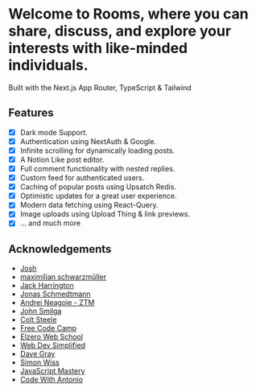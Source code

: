 # Welcome to Rooms, where you can share, discuss, and explore your interests with like-minded individuals.

Built with the Next.js App Router, TypeScript & Tailwind

## Features

- [x] Dark mode Support.
- [x] Authentication using NextAuth & Google.
- [x] Infinite scrolling for dynamically loading posts.
- [x] A Notion Like post editor.
- [x] Full comment functionality with nested replies.
- [x] Custom feed for authenticated users.
- [x] Caching of popular posts using Upsatch Redis.
- [x] Optimistic updates for a great user experience.
- [x] Modern data fetching using React-Query.
- [x] Image uploads using Upload Thing & link previews.
- [x] ... and much more

## Acknowledgements

- [Josh](https://www.youtube.com/@joshtriedcoding)
- [maximilian schwarzmüller](https://www.udemy.com/user/maximilian-schwarzmuller/)
- [Jack Harrington](https://www.youtube.com/@jherr)
- [Jonas Schmedtmann](https://www.udemy.com/course/nodejs-express-mongodb-bootcamp/#instructor-1)
- [Andrei Neagoie - ZTM](https://www.udemy.com/course/complete-nodejs-developer-zero-to-mastery/#instructor-1)
- [John Smilga](https://www.udemy.com/course/nodejs-tutorial-and-projects-course/#instructor-1)
- [Colt Steele](https://www.udemy.com/course/the-web-developer-bootcamp/#instructor-1)
- [Free Code Camp](https://www.youtube.com/@freecodecamp)
- [Elzero Web School](https://www.youtube.com/@ElzeroWebSchool)
- [Web Dev Simplified](https://www.youtube.com/@WebDevSimplified)
- [Dave Gray](https://www.youtube.com/@DaveGrayTeachesCode)
- [Simon Wiss](https://www.youtube.com/@Simonswissdev)
- [JavaScript Mastery](https://www.youtube.com/@javascriptmastery)
- [Code With Antonio](https://www.youtube.com/@codewithantonio)
